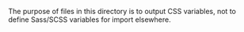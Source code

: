 The purpose of files in this directory is to output CSS variables, not to define
Sass/SCSS variables for import elsewhere.
